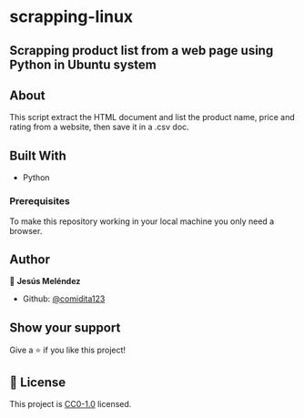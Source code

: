 # scrapping-linux

## Scrapping product list from a web page using Python in Ubuntu system

## About

This script extract the HTML document and list the product name, price and rating from a website, then save it in a .csv doc.

## Built With

- Python

### Prerequisites

To make this repository working in your local machine you only need a browser.

## Author

👤 **Jesús Meléndez**

- Github: [@comidita123](https://github.com/comidita123)

## Show your support

Give a ⭐️ if you like this project!

## 📝 License

This project is [CC0-1.0](LICENSE) licensed. 
